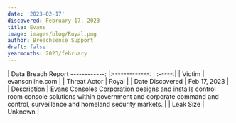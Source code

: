 ```yaml
---
date: '2023-02-17'
discovered: February 17, 2023
title: Evans
image: images/blog/Royal.png
author: Breachsense Support
draft: false
yearmonths: 2023/february
---
```



| Data Breach Report
------------:     |:-------------:    | :-----:|
| Victim      | evansonline.com      | 
| Threat Actor      | Royal      | 
| Date Discovered      | Feb 17, 2023      | 
| Description      | Evans Consoles Corporation designs and installs control room console solutions within government and corporate command and control, surveillance and homeland security markets.      | 
| Leak Size      | Unknown      | 

